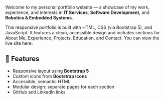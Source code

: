 Welcome to my personal portfolio website — a showcase of my work, experience, and interests in **IT Services**, **Software Development**, and **Robotics & Embedded Systems**.

This responsive portfolio is built with HTML, CSS (via Bootstrap 5), and JavaScript. It features a clean, accessible design and includes sections for About Me, Experience, Projects, Education, and Contact.
You can view the live site here:

## 🚀 Features

- Responsive layout using **Bootstrap 5**
- Custom icons from **Bootstrap Icons**
- Accessible, semantic HTML
- Modular design: separate pages for each section
- GitHub and LinkedIn links
